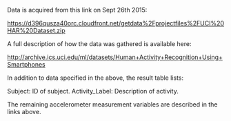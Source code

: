 Data is acquired from this link on Sept 26th 2015:

https://d396qusza40orc.cloudfront.net/getdata%2Fprojectfiles%2FUCI%20HAR%20Dataset.zip

A full description of how the data was gathered is available here:

http://archive.ics.uci.edu/ml/datasets/Human+Activity+Recognition+Using+Smartphones

In addition to data specified in the above, the result table lists:

Subject: ID of subject.
Activity_Label: Description of activity.

The remaining accelerometer measurement variables are described in the links above.